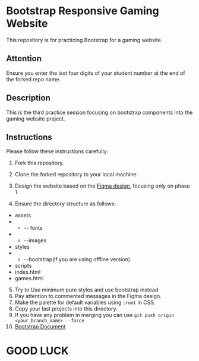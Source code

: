 # Bootstrap Responsive Gaming Website

This repository is for practicing Bootstrap for a gaming website.

## Attention

Ensure you enter the last four digits of your student number at the end of the forked repo name.

## Description

This is the third practice session focusing on bootstrap components into the gaming website project.

## Instructions

Please follow these instructions carefully:

1. Fork this repository.
2. Clone the forked repository to your local machine.
3. Design the website based on the [Figma design](https://www.figma.com/file/auNugnfKF5eREyI5PqGurR/gaming-website?type=design&node-id=0%3A1&mode=design&t=wodZzQgJISCRspQE-1), focusing only on phase 1.

4. Ensure the directory structure as follows:

- assets
- - -- fonts
- - --images
- styles
- - --bootstrap(if you are using offline version)
- scripts
- index.html
- games.html

5. Try to Use minimum pure styles and use bootstrap instead
6. Pay attention to commented messages in the Figma design.
7. Make the palette for default variables using `:root` in CSS.
8. Copy your last projects into this directory.
9. If you have any problem in merging you can use `git push origin <your_branch_name> --force`
10. [Bootstrap Document](https://getbootstrap.com/docs/5.3/getting-started/introduction/)

# GOOD LUCK
